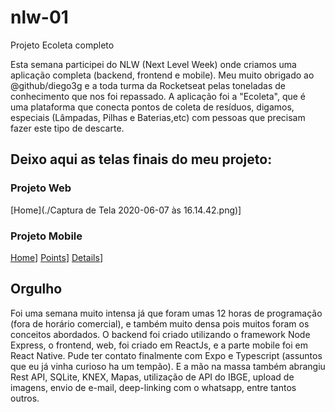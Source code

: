 # nlw-01

Projeto Ecoleta completo

Esta semana participei do NLW (Next Level Week) onde criamos uma aplicação completa (backend, frontend e mobile).
Meu muito obrigado ao @github/diego3g e a toda turma da Rocketseat pelas toneladas de conhecimento que nos foi repassado.
A aplicação foi a "Ecoleta", que é uma plataforma que conecta pontos de coleta de resíduos, digamos, especiais (Lâmpadas, Pilhas e Baterias,etc) com pessoas que precisam fazer este tipo de descarte.

## Deixo aqui as telas finais do meu projeto:

### Projeto Web
[Home](./Captura de Tela 2020-06-07 às 16.14.42.png)]

### Projeto Mobile
[Home](./IMG_1482.PNG)]
[Points](./IMG_1483.PNG)]
[Details](./IMG_1484.PNG)]

## Orgulho

Foi uma semana muito intensa já que foram umas 12 horas de programação (fora de horário comercial), e também muito densa pois muitos foram os conceitos abordados.
O backend foi criado utilizando o framework Node Express, o frontend, web, foi criado em ReactJs, e a parte mobile foi em React Native.
Pude ter contato finalmente com Expo e Typescript (assuntos que eu já vinha curioso ha um tempão). E a mão na massa também abrangiu Rest API, SQLite, KNEX, Mapas, utilização de API do IBGE, upload de imagens, envio de e-mail, deep-linking com o whatsapp, entre tantos outros.